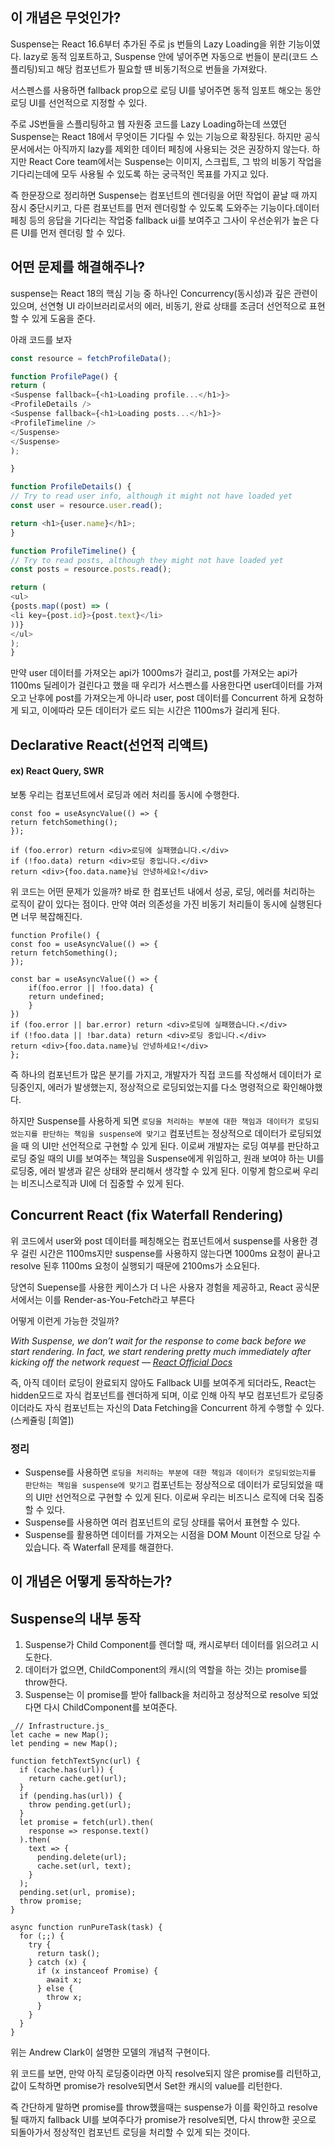 ## 이 개념은 무엇인가?
Suspense는 React 16.6부터 추가된 주로 js 번들의 Lazy Loading을 위한 기능이였다. lazy로 동적 임포트하고, Suspense 안에 넣어주면 자동으로 번들이 분리(코드 스플리팅)되고 해당 컴포넌트가 필요할 떈 비동기적으로 번들을 가져왔다.

서스펜스를 사용하면 fallback prop으로 로딩 UI를 넣어주면 동적 임포트 해오는 동안 로딩 UI를 선언적으로 지정할 수 있다.

주로 JS번들을 스플리팅하고 웹 자원중 코드를 Lazy Loading하는데 쓰였던 Suspense는 React 18에서 무엇이든 기다릴 수 있는 기능으로 확장된다. 하지만 공식문서에서는 아직까지 lazy를 제외한 데이터 페칭에 사용되는 것은 권장하지 않는다. 하지만 React Core team에서는 Suspense는 이미지, 스크립트, 그 밖의 비동기 작업을 기다리는데에 모두 사용될 수 있도록 하는 궁극적인 목표를 가지고 있다.

즉 한문장으로 정리하면 Suspense는 컴포넌트의 렌더링을 어떤 작업이 끝날 때 까지 잠시 중단시키고, 다른 컴포넌트를 먼저 렌더링할 수 있도록 도와주는 기능이다.데이터 페칭 등의 응답을 기다리는 작업중 fallback ui를 보여주고 그사이 우선순위가 높은 다른 UI를 먼저 렌더링 할 수 있다.

## 어떤 문제를 해결해주나?
suspense는 React 18의 핵심 기능 중 하나인 Concurrency(동시성)과 깊은 관련이 있으며, 선연형 UI 라이브러리로서의 에러, 비동기, 완료 상태를 조금더 선언적으로 표현할 수 있게 도움을 준다.

아래 코드를 보자
```ts
const resource = fetchProfileData();

function ProfilePage() {
return (
<Suspense fallback={<h1>Loading profile...</h1>}>
<ProfileDetails />
<Suspense fallback={<h1>Loading posts...</h1>}>
<ProfileTimeline />
</Suspense>
</Suspense>
);

}

function ProfileDetails() {
// Try to read user info, although it might not have loaded yet
const user = resource.user.read();

return <h1>{user.name}</h1>;
}

function ProfileTimeline() {
// Try to read posts, although they might not have loaded yet
const posts = resource.posts.read();

return (
<ul>
{posts.map((post) => (
<li key={post.id}>{post.text}</li>
))}
</ul>
);
}
```
만약 user 데이터를 가져오는 api가 1000ms가 걸리고, post를 가져오는 api가 1100ms 딜레이가 걸린다고 했을 때 우리가 서스펜스를 사용한다면 user데이터를 가져오고 난후에 post를 가져오는게 아니라 user, post 데이터를 Concurrent
하게 요청하게 되고, 이에따라 모든 데이터가 로드 되는 시간은 1100ms가 걸리게 된다.


## Declarative React(선언적 리액트)
#### ex) React Query, SWR
보통 우리는 컴포넌트에서 로딩과 에러 처리를 동시에 수행한다.
```tsx
const foo = useAsyncValue(() => {
return fetchSomething();
});

if (foo.error) return <div>로딩에 실패했습니다.</div>
if (!foo.data) return <div>로딩 중입니다.</div>
return <div>{foo.data.name}님 안녕하세요!</div>
```
위 코드는 어떤 문제가 있을까? 바로 한 컴포넌트 내에서 성공, 로딩, 에러를 처리하는 로직이 같이 있다는 점이다. 만약 여러 의존성을 가진 비동기 처리들이 동시에 실행된다면 너무 복잡해진다.

```tsx
function Profile() {
const foo = useAsyncValue(() => {
return fetchSomething();
});

const bar = useAsyncValue(() => {
	if(foo.error || !foo.data) {
	return undefined;
	}
})
if (foo.error || bar.error) return <div>로딩에 실패했습니다.</div>
if (!foo.data || !bar.data) return <div>로딩 중입니다.</div>
return <div>{foo.data.name}님 안녕하세요!</div>
};
```
즉 하나의 컴포넌트가 많은 분기를 가지고, 개발자가 직접 코드를 작성해서 데이터가 로딩중인지, 에러가 발생했는지, 정상적으로 로딩되었는지를 다소 명령적으로 확인해야했다.

하지만 Suspense를 사용하게 되면 `로딩을 처리하는 부분에 대한 책임과 데이터가 로딩되었는지를 판단하는 책임을 suspense에 맞기고` 컴포넌트는 정상적으로 데이터가 로딩되었을 때 의 UI만 선언적으로 구현할 수 있게 된다. 이로써 개발자는 로딩 여부를 판단하고 로딩 중일 때의 UI를 보여주는 책임을 Suspense에게 위임하고, 원래 보여야 하는 UI를 로딩중, 에러 발생과 같은 상태와 분리해서 생각할 수 있게 된다. 이렇게 함으로써 우리는 비즈니스로직과 UI에 더 집중할 수 있게 된다.

## Concurrent React (fix Waterfall Rendering)
위 코드에서 user와 post 데이터를 페칭해오는 컴포넌트에서 suspense를 사용한 경우 걸린 시간은 1100ms지만 suspense를 사용하지 않는다면 1000ms 요청이 끝나고 resolve 된후 1100ms 요청이 실행되기 때문에 2100ms가 소요된다.

당연히 Suepense를 사용한 케이스가 더 나은 사용자 경험을 제공하고, React 공식문서에서는 이를 Render-as-You-Fetch라고 부른다

어떻게 이런게 가능한 것일까?

_With Suspense, we don’t wait for the response to come back before we start rendering. In fact, we start rendering pretty much immediately after kicking off the network request —_ [_React Official Docs_](https://17.reactjs.org/docs/concurrent-mode-suspense.html#approach-3-render-as-you-fetch-using-suspense)

즉, 아직 데이터 로딩이 완료되지 않아도 Fallback UI를 보여주게 되더라도, React는 hidden모드로 자식 컴포넌트를 렌더하게 되며, 이로 인해 아직 부모 컴포넌트가 로딩중이더라도 자식 컴포넌트는 자신의 Data Fetching을 Concurrent 하게 수행할 수 있다.(스케쥴링 [희열])

### 정리
- Suspense를 사용하면 `로딩을 처리하는 부분에 대한 책임과 데이터가 로딩되었는지를 판단하는 책임을 suspense에 맞기고` 컴포넌트는 정상적으로 데이터가 로딩되었을 때 의 UI만 선언적으로 구현할 수 있게 된다. 이로써 우리는 비즈니스 로직에 더욱 집중할 수 있다.
- Suspense를 사용하면 여러 컴포넌트의 로딩 상태를 묶어서 표현할 수 있다.
- Suspense를 활용하면 데이터를 가져오는 시점을 DOM Mount 이전으로 당길 수 있습니다. 즉 Waterfall 문제를 해결한다.

## 이 개념은 어떻게 동작하는가?

## Suspense의 내부 동작
1. Suspense가 Child Component를 렌더할 때, 캐시로부터 데이터를 읽으려고 시도한다.
2. 데이터가 없으면, ChildComponent의 캐시(의 역할을 하는 것)는 promise를 throw한다.
3. Suspense는 이 promise를 받아 fallback을 처리하고 정상적으로 resolve 되었다면 다시 ChildComponent를 보여준다.
```tsx
_// Infrastructure.js_  
let cache = new Map();  
let pending = new Map();

function fetchTextSync(url) {  
  if (cache.has(url)) {  
    return cache.get(url);  
  }  
  if (pending.has(url)) {  
    throw pending.get(url);  
  }  
  let promise = fetch(url).then(  
    response => response.text()  
  ).then(  
    text => {  
      pending.delete(url);  
      cache.set(url, text);  
    }  
  );  
  pending.set(url, promise);  
  throw promise;  
}

async function runPureTask(task) {  
  for (;;) {  
    try {  
      return task();  
    } catch (x) {  
      if (x instanceof Promise) {  
        await x;  
      } else {  
        throw x;  
      }  
    }  
  }  
}
```
위는 Andrew Clark이 설명한 모델의 개념적 구현이다.

위 코드를 보면, 만약 아직 로딩중이라면 아직 resolve되지 않은 promise를 리턴하고, 값이 도착하면 promise가 resolve되면서 Set한 캐시의 value를 리턴한다.

즉 간단하게 말하면 promise를 throw했을때는 suspense가 이를 확인하고 resolve 될 때까지 fallback UI를 보여주다가 promise가 resolve되면, 다시 throw한 곳으로 되돌아가서 정상적인 컴포넌트 로딩을 처리할 수 있게 되는 것이다.